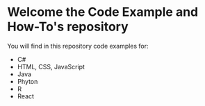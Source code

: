 # Welcome the Code Example and How-To's repository
You will find in this repository code examples for:
* C#
* HTML, CSS, JavaScript
* Java
* Phyton
* R
* React